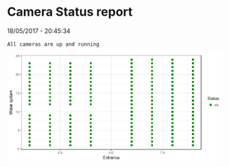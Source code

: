 Camera Status report
================
18/05/2017 - 20:45:34

    All cameras are up and running

![](camreport_files/figure-markdown_github/unnamed-chunk-2-1.png)
